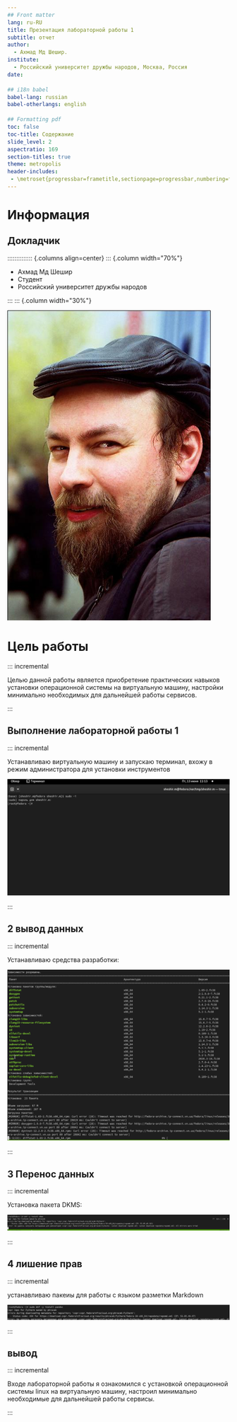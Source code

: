 ```yaml
---
## Front matter
lang: ru-RU
title: Презентация лабораторной работы 1
subtitle: отчет
author:
  - Ахмад Мд Шешир.
institute:
  - Российский университет дружбы народов, Москва, Россия
date: 

## i18n babel
babel-lang: russian
babel-otherlangs: english

## Formatting pdf
toc: false
toc-title: Содержание
slide_level: 2
aspectratio: 169
section-titles: true
theme: metropolis
header-includes:
 - \metroset{progressbar=frametitle,sectionpage=progressbar,numbering=fraction}
---
```


# Информация

## Докладчик

:::::::::::::: {.columns align=center}
::: {.column width="70%"}

  * Ахмад Мд Шешир
  * Cтудент
  * Российский университет дружбы народов

:::
::: {.column width="30%"}

![](./image/kulyabov.jpg)


# Цель работы

::: incremental



Целью данной работы является приобретение практических навыков установки операционной системы на виртуальную машину, настройки минимально необходимых для дальнейшей работы сервисов.


:::

## Выполнение лабораторной работы 1

::: incremental

Устанавливаю виртуальную машину и запускаю терминал, вхожу в режим администратора для установки инструментов

![](image/1.png)


:::

## 2 вывод данных

::: incremental

Устанавливаю средства разработки:

![](image/3.png)

:::

## 3 Перенос данных

::: incremental

Установка пакета DKMS:

![](image/4.png)

:::

## 4 лишение прав

::: incremental

устанавливаю пакеиы для работы с языком разметки Markdown 

![](image/8.png)

:::

## вывод

::: incremental

 Входе лабораторной работы я ознакомился с установкой операционной системы linux на виртуальную машину, настроил минимально необходимые для дальнейшей работы сервисы.
 
:::


